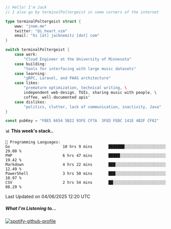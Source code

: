 ```go
// Hello! I'm Jack
// I also go by terminalPoltergeist in some corners of the internet

type terminalPoltergeist struct {
    www: "jnem.me"
    twitter: "@i_heart_vim"
    email: "hi [at] jacknemitz [dot] com"
}

switch terminalPoltergeist {
    case work:
        "Cloud Engineer at the University of Minnesota"
    case building:
        "tools for interfacing with large music datasets"
    case learning:
        "gRPC, Laravel, and PAAS architecture"
    case likes:
        "premature optimization, technical writing, \
        independent web-design, TUIs, sharing music with people, \
        coffee, well-documented apis"
    case dislikes:
        "politics, clutter, lack of communication, inactivity, Java"
}

const pubKey = "FBE5 6654 5B22 93FE CF7A  3FED FEBC 141E 4B2F CF62"
```

<!--START_SECTION:waka-->
📊 **This week's stack..** 

```text
💬 Programming Languages: 
Go                       10 hrs 9 mins       ███████░░░░░░░░░░░░░░░░░░   29.00 % 
PHP                      6 hrs 47 mins       █████░░░░░░░░░░░░░░░░░░░░   19.42 % 
Markdown                 4 hrs 22 mins       ███░░░░░░░░░░░░░░░░░░░░░░   12.49 % 
PowerShell               3 hrs 50 mins       ███░░░░░░░░░░░░░░░░░░░░░░   10.97 % 
CSV                      2 hrs 54 mins       ██░░░░░░░░░░░░░░░░░░░░░░░   08.29 % 
```


 Last Updated on 04/06/2025 12:20 UTC
<!--END_SECTION:waka-->

##### What I'm Listening to...

[![spotify-github-profile](https://jnem.me/listening-item?maxAge=2592000)](https://jnem.me/listening)
